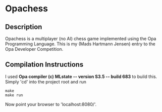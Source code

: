 Opachess
========

Description
-----------

Opachess is a multiplayer (no AI) chess game implemented using the Opa Programming 
Language. This is my (Mads Hartmann Jensen) entry to the Opa Developer Competition. 

Compilation Instructions
------------------------

I used **Opa compiler (c) MLstate -- version S3.5 -- build 683** to build this. 
Simply 'cd' into the project root and run 

    make
    make run 
    
Now point your browser to 'localhost:8080/'. 